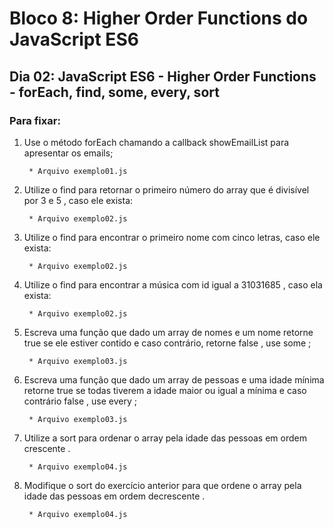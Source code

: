 # Bloco 8: Higher Order Functions do JavaScript ES6
## Dia 02: JavaScript ES6 - Higher Order Functions - forEach, find, some, every, sort
### Para fixar:

1. Use o método forEach chamando a callback showEmailList para apresentar os emails;

        * Arquivo exemplo01.js

2. Utilize o find para retornar o primeiro número do array que é divisível por 3 e 5 , caso ele exista:

        * Arquivo exemplo02.js

3. Utilize o find para encontrar o primeiro nome com cinco letras, caso ele exista:

        * Arquivo exemplo02.js

4. Utilize o find para encontrar a música com id igual a 31031685 , caso ela exista:

        * Arquivo exemplo02.js

5. Escreva uma função que dado um array de nomes e um nome retorne true se ele estiver contido e caso contrário, retorne false , use some ;

        * Arquivo exemplo03.js

6. Escreva uma função que dado um array de pessoas e uma idade mínima retorne true se todas tiverem a idade maior ou igual a mínima e caso contrário false , use every ;

        * Arquivo exemplo03.js

7. Utilize a sort para ordenar o array pela idade das pessoas em ordem crescente .

        * Arquivo exemplo04.js

8. Modifique o sort do exercício anterior para que ordene o array pela idade das pessoas em ordem decrescente .

        * Arquivo exemplo04.js
